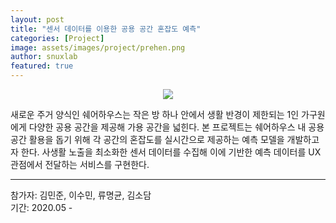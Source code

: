 ```yaml
---
layout: post
title: "센서 데이터를 이용한 공용 공간 혼잡도 예측"
categories: [Project]
image: assets/images/project/prehen.png
author: snuxlab
featured: true
---
```


<p align="center">
<img src="{{site.baseurl}}/assets/images/project/prehen.png"></p>
<p>새로운 주거 양식인 쉐어하우스는 작은 방 하나 안에서 생활 반경이 제한되는 1인 가구원에게 다양한 공용 공간을 제공해 가용 공간을 넓힌다. 본 프로젝트는 쉐어하우스 내 공용 공간 활용을 돕기 위해 각 공간의 혼잡도를 실시간으로 제공하는 예측 모델을 개발하고자 한다. 사생활 노출을 최소화한 센서 데이터를 수집해 이에 기반한 예측 데이터를 UX관점에서 전달하는 서비스를 구현한다.</p>

<hr>
참가자: 김민준, 이수민, 류명균, 김소담<br>
기간: 2020.05 - <br>
